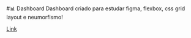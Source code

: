 #📊 Dashboard
Dashboard criado para estudar figma, flexbox, css grid layout e neumorfismo!

[Link](https://lipzdev.github.io/Dashboard/)
